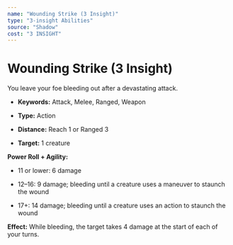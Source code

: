 ```yaml
---
name: "Wounding Strike (3 Insight)"
type: "3-insight Abilities"
source: "Shadow"
cost: "3 INSIGHT"
---
```


# Wounding Strike (3 Insight)

You leave your foe bleeding out after a devastating attack.


- **Keywords:** Attack, Melee, Ranged, Weapon

- **Type:** Action

- **Distance:** Reach 1 or Ranged 3

- **Target:** 1 creature

**Power Roll + Agility:**


- 11 or lower: 6 damage

- 12–16: 9 damage; bleeding until a creature uses a maneuver to staunch the wound

- 17+: 14 damage; bleeding until a creature uses an action to staunch the wound

**Effect:** While bleeding, the target takes 4 damage at the start of each of your turns.
